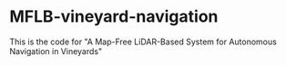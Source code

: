 # MFLB-vineyard-navigation
This is the code for "A Map-Free LiDAR-Based System for Autonomous Navigation in Vineyards"
